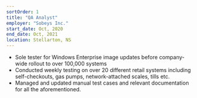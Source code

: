 ```yaml
---
sortOrder: 1
title: "QA Analyst"
employer: "Sobeys Inc."
start_date: Oct, 2020
end_date: Oct, 2021
location: Stellarton, NS
---
```


-	Sole tester for Windows Enterprise image updates before company-wide rollout to over 100,000 systems
-	Conducted weekly testing on over 20 different retail systems including self-checkouts, gas pumps, network-attached scales, tills etc.
-	Managed and updated manual test cases and relevant documentation for all the aforementioned.

